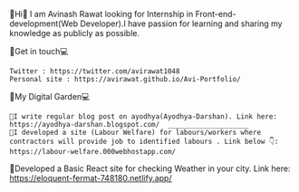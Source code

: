 📌Hi👋 I am Avinash Rawat looking for Internship in Front-end-development(Web Developer).I have passion for learning and sharing my knowledge as publicly as possible.

📌Get in touch💻

    Twitter : https://twitter.com/avirawat1048
    Personal site : https://avirawat.github.io/Avi-Portfolio/

📌My Digital Garden💻

    📝I write regular blog post on ayodhya(Ayodhya-Darshan). Link here: https://ayodhya-darshan.blogspot.com/  ____________________                         
    💢I developed a site (Labour Welfare) for labours/workers where contractors will provide job to identified labours . Link below 👇: https://labour-welfare.000webhostapp.com/ 

💫Developed a Basic React site for checking Weather in your city. Link here: https://eloquent-fermat-748180.netlify.app/
<!--
**avirawat/avirawat** is a ✨ _special_ ✨ repository because its `README.md` (this file) appears on your GitHub profile.

Here are some ideas to get you started:

- 🔭 I’m currently working on ...
- 🌱 I’m currently learning ...
- 👯 I’m looking to collaborate on ...
- 🤔 I’m looking for help with ...
- 💬 Ask me about ...
- 📫 How to reach me: ...
- 😄 Pronouns: ...
- ⚡ Fun fact: ...
-->

